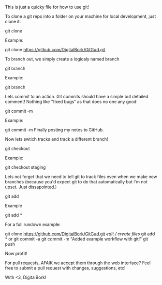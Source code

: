 This is just a quicky file for how to use git!

To clone a git repo into a folder on your machine for local development, just clone it.

git clone <repo>

Example:

git clone https://github.com/DigitalBork/GitGud.git

To branch out, we simply create a logicaly named branch

git branch <name>

Example:

git branch <staging>

Lets commit to an action. Git commits should have a simple but detailed comment! Nothing like "fixed bugs" as that does no one any good

git commit -m <commit>

Example:

git commit -m Finally posting my notes to GitHub.

Now lets swtich tracks and track a different branch! 

git checkout <branch>

Example:

git checkout staging

Lets not forget that we need to tell git to track files even when we make new branches (because you'd expect git to do that automatically but I'm not upset. Just dissapointed.)

git add <file> 

Example

git add *

For a full rundown example:

git clone https://github.com/DigitalBork/GitGud.git
*edit / create files*
git add * or git commit -a
git commit -m "Added example workflow with git!"
git push

Now profit!

For pull requests, AFAIK we accept them through the web interface? Feel free to submit a pull request with changes, suggestions, etc!

With <3, DigitalBork!
